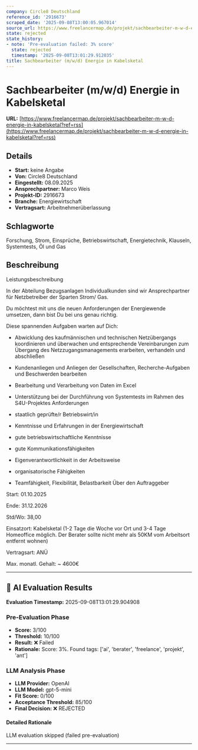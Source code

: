 ```yaml
---
company: Circle8 Deutschland
reference_id: '2916673'
scraped_date: '2025-09-08T13:00:05.967014'
source_url: https://www.freelancermap.de/projekt/sachbearbeiter-m-w-d-energie-in-kabelsketal?ref=rss
state: rejected
state_history:
- note: 'Pre-evaluation failed: 3% score'
  state: rejected
  timestamp: '2025-09-08T13:01:29.912035'
title: Sachbearbeiter (m/w/d) Energie in Kabelsketal
---
```



# Sachbearbeiter (m/w/d) Energie in Kabelsketal
**URL:** [https://www.freelancermap.de/projekt/sachbearbeiter-m-w-d-energie-in-kabelsketal?ref=rss](https://www.freelancermap.de/projekt/sachbearbeiter-m-w-d-energie-in-kabelsketal?ref=rss)
## Details
- **Start:** keine Angabe
- **Von:** Circle8 Deutschland
- **Eingestellt:** 08.09.2025
- **Ansprechpartner:** Marco Weis
- **Projekt-ID:** 2916673
- **Branche:** Energiewirtschaft
- **Vertragsart:** Arbeitnehmerüberlassung

## Schlagworte
Forschung, Strom, Einsprüche, Betriebswirtschaft, Energietechnik, Klauseln, Systemtests, Öl und Gas

## Beschreibung
Leistungsbeschreibung

In der Abteilung Bezugsanlagen Individualkunden sind wir Ansprechpartner für Netzbetreiber der Sparten Strom/ Gas.

Du möchtest mit uns die neuen Anforderungen der Energiewende umsetzen, dann bist Du bei uns genau richtig.

Diese spannenden Aufgaben warten auf Dich:

- Abwicklung des kaufmännischen und technischen Netzübergangs koordinieren und überwachen und entsprechende Vereinbarungen zum Übergang des Netzzugangsmanagements erarbeiten, verhandeln und abschließen
- Kundenanliegen und Anliegen der Gesellschaften, Recherche-Aufgaben und Beschwerden bearbeiten
- Bearbeitung und Verarbeitung von Daten im Excel
- Unterstützung bei der Durchführung von Systemtests im Rahmen des S4U-Projektes
Anforderungen

- staatlich geprüfte/r Betriebswirt/in
- Kenntnisse und Erfahrungen in der Energiewirtschaft
- gute betriebswirtschaftliche Kenntnisse
- gute Kommunikationsfähigkeiten
- Eigenverantwortlichkeit in der Arbeitsweise
- organisatorische Fähigkeiten
- Teamfähigkeit, Flexibilität, Belastbarkeit
Über den Auftraggeber

Start: 01.10.2025

Ende: 31.12.2026

Std/Wo: 38,00

Einsatzort: Kabelsketal (1-2 Tage die Woche vor Ort und 3-4 Tage Homeoffice möglich. Der Berater sollte nicht mehr als 50KM vom Arbeitsort entfernt wohnen)

Vertragsart: ANÜ

Max. monatl. Gehalt: ~ 4600€

---

## 🤖 AI Evaluation Results

**Evaluation Timestamp:** 2025-09-08T13:01:29.904908

### Pre-Evaluation Phase
- **Score:** 3/100
- **Threshold:** 10/100
- **Result:** ❌ Failed
- **Rationale:** Score: 3%. Found tags: ['ai', 'berater', 'freelance', 'projekt', 'ant']

### LLM Analysis Phase
- **LLM Provider:** OpenAI
- **LLM Model:** gpt-5-mini
- **Fit Score:** 0/100
- **Acceptance Threshold:** 85/100
- **Final Decision:** ❌ REJECTED

#### Detailed Rationale
LLM evaluation skipped (failed pre-evaluation)

---
